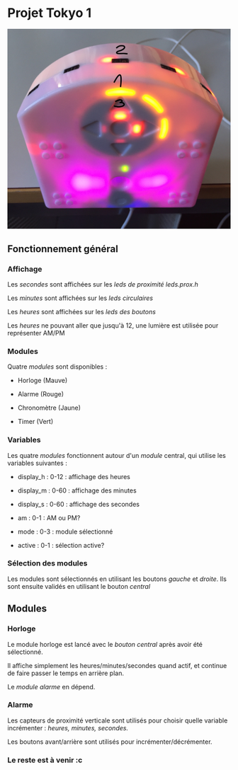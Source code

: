 # Projet Tokyo 1

![Thymio](https://github.com/Bugnon/oc-2018/blob/master/img/Tokyo1_Thymio.jpg)

## Fonctionnement général

### Affichage

Les *secondes* sont affichées sur les *leds de proximité leds.prox.h*

Les *minutes* sont affichées sur les *leds circulaires*

Les *heures* sont affichées sur les *leds des boutons*

Les *heures* ne pouvant aller que jusqu'à 12, une lumière est utilisée pour représenter AM/PM

### Modules

Quatre *modules* sont disponibles :

- Horloge (Mauve)

- Alarme (Rouge)

- Chronomètre (Jaune)

- Timer (Vert)

### Variables

Les quatre *modules* fonctionnent autour d'un *module* central, qui utilise les variables suivantes : 

- display_h : 0-12 : affichage des heures

- display_m : 0-60 : affichage des minutes

- display_s : 0-60 : affichage des secondes

- am : 0-1 : AM ou PM?

- mode : 0-3 :  module sélectionné

- active : 0-1 : sélection active? 

### Sélection des modules

Les modules sont sélectionnés en utilisant les boutons *gauche* et *droite*. Ils sont ensuite validés en utilisant le bouton *central*

## Modules

### Horloge
  
Le module horloge est lancé avec le *bouton central* après avoir été sélectionné. 

Il affiche simplement les heures/minutes/secondes quand actif, et continue de faire passer le temps en arrière plan.

Le *module alarme* en dépend.

### Alarme

Les capteurs de proximité verticale sont utilisés pour choisir quelle variable incrémenter : *heures, minutes, secondes.*

Les boutons avant/arrière sont utilisés pour incrémenter/décrémenter. 

### Le reste est à venir :c

